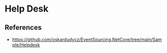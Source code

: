 # Help Desk


## References

- https://github.com/oskardudycz/EventSourcing.NetCore/tree/main/Sample/Helpdesk

